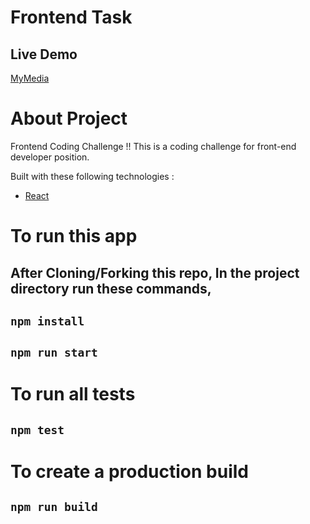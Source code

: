 # Frontend Task

## Live Demo

[MyMedia](https://app.netlify.com/sites/mymedia-bd/settings/general)

# About Project

Frontend Coding Challenge !!
This is a coding challenge for front-end developer position.

Built with these following technologies :

- [React](https://facebook.github.io/react/)

# To run this app

## After Cloning/Forking this repo, In the project directory run these commands,

## `npm install`

## `npm run start`

# To run all tests

## `npm test`

# To create a production build

## `npm run build`
